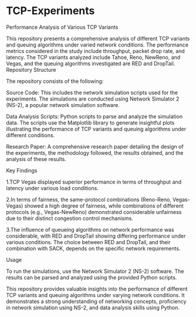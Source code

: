 # TCP-Experiments
Performance Analysis of Various TCP Variants 

This repository presents a comprehensive analysis of different TCP variants and queuing algorithms under varied network conditions. The performance metrics considered in the study include throughput, packet drop rate, and latency. The TCP variants analyzed include Tahoe, Reno, NewReno, and Vegas, and the queuing algorithms investigated are RED and DropTail.
Repository Structure

The repository consists of the following:

   Source Code: This includes the network simulation scripts used for the experiments. The simulations are conducted using Network Simulator 2 (NS-2), a popular network simulation software.

   Data Analysis Scripts: Python scripts to parse and analyze the simulation data. The scripts use the Matplotlib library to generate insightful plots illustrating the performance of TCP variants and queuing algorithms under different conditions.

   Research Paper: A comprehensive research paper detailing the design of the experiments, the methodology followed, the results obtained, and the analysis of these results.

Key Findings

   1.TCP Vegas displayed superior performance in terms of throughput and latency under various load conditions.

   2.In terms of fairness, the same-protocol combinations (Reno-Reno, Vegas-Vegas) showed a high degree of fairness, while combinations of different protocols (e.g., Vegas-NewReno) demonstrated considerable unfairness due to their distinct congestion control mechanisms.

   3.The influence of queueing algorithms on network performance was considerable, with RED and DropTail showing differing performance under various conditions. The choice between RED and DropTail, and their combination with SACK, depends on the specific network requirements.

Usage

To run the simulations, use the Network Simulator 2 (NS-2) software. The results can be parsed and analyzed using the provided Python scripts.

This repository provides valuable insights into the performance of different TCP variants and queuing algorithms under varying network conditions. It demonstrates a strong understanding of networking concepts, proficiency in network simulation using NS-2, and data analysis skills using Python.
